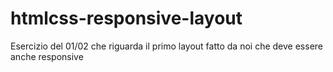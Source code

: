 htmlcss-responsive-layout
===
Esercizio del 01/02 che riguarda il primo layout fatto da noi che deve essere anche responsive